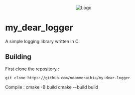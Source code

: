 <p align="center">
  <img src="https://github.com/user-attachments/assets/5a61bd2e-e187-413f-a5f5-af397e28d43f" alt="Logo"/>
</p>

# my_dear_logger
A simple logging library written in C.

## Building

First clone the repository :

    git clone https://github.com/noammeraihia/my-dear-logger

Compile :
    cmake -B build
    cmake --build build
